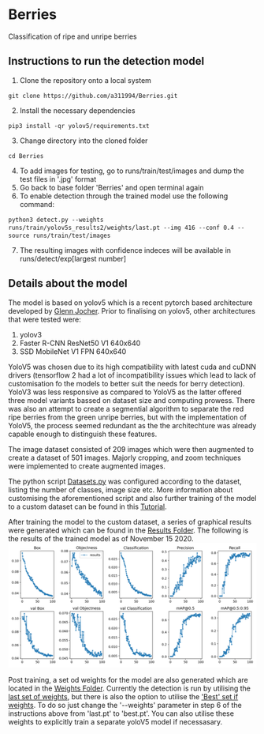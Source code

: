 # Berries
Classification of ripe and unripe berries

## Instructions to run the detection model
1. Clone the repository onto a local system
```
git clone https://github.com/a311994/Berries.git
```
2. Install the necessary dependencies
```
pip3 install -qr yolov5/requirements.txt 
```
3. Change directory into the cloned folder
```
cd Berries
```
4. To add images for testing, go to runs/train/test/images and dump the test files in '.jpg' format
5. Go back to base folder 'Berries' and open terminal again
6. To enable detection through the trained model use the following command:
```
python3 detect.py --weights runs/train/yolov5s_results2/weights/last.pt --img 416 --conf 0.4 --source runs/train/test/images
```
7. The resulting images with confidence indeces will be available in runs/detect/exp[largest number]

## Details about the model
The model is based on yolov5 which is a recent pytorch based architecture developed by [Glenn Jocher](https://github.com/ultralytics/yolov5).
Prior to finalising on yolov5, other architectures that were tested were:

1. yolov3
2. Faster R-CNN ResNet50 V1 640x640
3. SSD MobileNet V1 FPN 640x640

YoloV5 was chosen due to its high compatibility with latest cuda and cuDNN drivers (tensorflow 2 had a lot of incompatibility issues which lead to lack of customisation fo the models to better suit the needs for berry detection). YoloV3 was less responsive as compared to YoloV5 as the latter offered three model variants bassed on dataset size and computing prowess. There was also an attempt to create a segmential algorithm to separate the red ripe berries from the green unripe berries, but with the implementation of YoloV5, the process seemed redundant as the the architechture was already capable enough to distinguish these features.

The image dataset consisted of 209 images which were then augmented to create a dataset of 501 images. Majorly cropping, and zoom techniques were implemented to create augmented images. 

The python script [Datasets.py](utils/datasets.py) was configured according to the dataset, listing the number of classes, image size etc. More information about customising the aforementioned script and also further training of the model to a custom dataset can be found in this [Tutorial](tutorial.ipynb). 

After training the model to the custom dataset, a series of graphical results were generated which can be found in the [Results Folder](runs/train/yolov5s_results2/results.png). 
The following is the results of the trained model as of November 15 2020.
![Results](https://github.com/a311994/Berries/blob/main/runs/train/yolov5s_results2/results.png?raw=true)

Post training, a set od weights for the model are also generated which are located in the [Weights Folder](runs/train/yolov5s_results2/weights). Currently the detection is run by utilising the [last set of weights](runs/train/yolov5s_results2/weights/last.pt), but there is also the option to utilise the ['Best' set if weights](runs/train/yolov5s_results2/weights/best.pt). To do so just change the '--weights' parameter in step 6 of the instructions above from 'last.pt' to 'best.pt'. You can also utilise these weights to explicitly train a separate yoloV5 model if necessasary.

